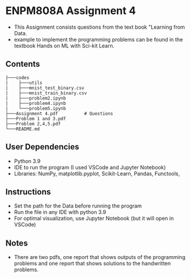 # ENPM808A Assignment 4

- This Assignment consists questions from the text book "Learning from Data.
- example to implement the programming problems can be found in the textbook Hands on ML with Sci-kit Learn.

## Contents

```
├───codes
|    ├───utils
|    ├───mnist_test_binary.csv   
|    ├───mnist_train_binary.csv
|    ├───problem2.ipynb
|    ├───problem4.ipynb
|    └───problem5.ipynb
├───Assignment 4.pdf          # Questions 
├───Problem 1 and 3.pdf
├───Problem 2,4,5.pdf
└───README.md
```

## User Dependencies

- Python 3.9
- IDE to run the program (I used VSCode and Jupyter Notebook)
- Libraries: NumPy, matplotlib.pyplot, Scikit-Learn, Pandas, Functools,

## Instructions

- Set the path for the Data before running the program
- Run the file in any IDE with python 3.9
- For optimal visualization, use Jupyter Notebook (but it will open in VSCode)

## Notes

* There are two pdfs, one report that shows outputs of the programming problems and one report that shows solutions to the handwritten problems.
